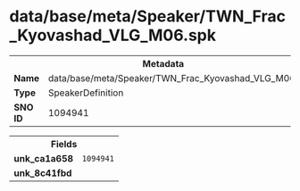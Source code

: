 <h1>data/base/meta/Speaker/TWN_Frac_Kyovashad_VLG_M06.spk</h1><table><tr><th colspan="100%">Metadata</th></tr><tr><td><b>Name</b></td><td>data/base/meta/Speaker/TWN_Frac_Kyovashad_VLG_M06.spk</td></tr><tr><td><b>Type</b></td><td>SpeakerDefinition</td></tr><tr><td><b>SNO ID</b></td><td>1094941</td></tr></table>

<table><tr><th colspan="100%">Fields</th></tr><tr><td><b>unk_ca1a658</b></td><td><code>1094941</code></td></tr><tr><td><b>unk_8c41fbd</b></td><td></td></tr></table>

